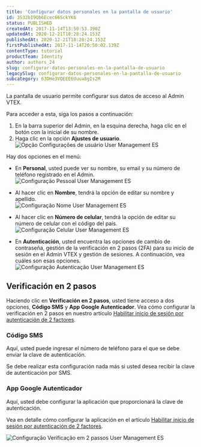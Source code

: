 ```yaml
---
title: 'Configurar datos personales en la pantalla de usuario'
id: 3S32bI9Qb6Ecec66SckYK6
status: PUBLISHED
createdAt: 2017-11-14T13:50:53.390Z
updatedAt: 2020-12-21T18:28:24.153Z
publishedAt: 2020-12-21T18:28:24.153Z
firstPublishedAt: 2017-11-14T20:50:02.139Z
contentType: tutorial
productTeam: Identity
author: authors_24
slug: configurar-datos-personales-en-la-pantalla-de-usuario
legacySlug: configurar-datos-personales-en-la-pantalla-de-usuario
subcategory: 63DHe3VQEEE6Uuua8gIs2M
---
```


La pantalla de usuario permite configurar sus datos de acceso al Admin VTEX.

Para acceder a esta, siga los pasos a continuación:

1. En la barra superior del Admin, en la esquina derecha, haga clic en el botón con la inicial de su nombre.
2. Haga clic en la opción __Ajustes de usuario__.  
![Opção Configurações de usuário User Management ES](//images.ctfassets.net/alneenqid6w5/t0xviJchq6iWQbtJc1OAX/78a9966c5f845964155876b5eaaad046/Op____o_Configura____es_de_usu__rio_User_Management_ES.png)

Hay dos opciones en el menú:

- En __Personal__, usted puede ver su nombre, su email y su número de teléfono registrado en el Admin.  
![Configuração Pessoal User Management ES](//images.ctfassets.net/alneenqid6w5/2iCA8XwoUatxRcW1WWQuwo/f4de16a2eac3bcd839457bb27b3a6600/Configura____o_Pessoal_User_Management_ES.png)

- Al hacer clic en __Nombre__, tendrá la opción de editar su nombre y apellido.  
![Configuração Nome User Management ES](//images.ctfassets.net/alneenqid6w5/3rW547lV2D4sMVEiESj9uZ/497b4fda29df1738e4e82443746cff93/Configura____o_Nome_User_Management_ES.png)

- Al hacer clic en __Número de celular__, tendrá la opción de editar su número de celular con el código del país.  
![Configuração Celular User Management ES](//images.ctfassets.net/alneenqid6w5/7i4UTwnhDRataNtaPzEpUw/216dedc0b6cd726ffcc0842662d24cab/Configura____o_Celular_User_Management_ES.png)

- En __Autenticación__, usted encuentra las opciones de cambio de contraseña, gestión de la verificación en 2 pasos (2FA) para su inicio de sesión en el Admin VTEX y gestión de sesiones. A continuación, vea cuáles son esas opciones.  
![Configuração Autenticação User Management ES](//images.ctfassets.net/alneenqid6w5/hqW76p2oJaFT3EDHDzzbA/3612591bcfcf2283125311c8defad942/Configura____o_Autentica____o_User_Management_ES.png)

## Verificación en 2 pasos

Haciendo clic en __Verificación en 2 pasos__, usted tiene acceso a dos opciones, __Código SMS__ y __App Google Autenticador__. Vea cómo configurar la verificación en 2 pasos en nuestro artículo [Habilitar inicio de sesión por autenticación de 2 factores](/pt/tutorial/habilitar-login-por-autenticacao-de-2-fatores).

### Código SMS

Aquí, usted puede ingresar el número de teléfono para el que se debe enviar la clave de autenticación.

Se debe realizar esta configuración nada más si usted desea recibir la clave de autenticación por SMS.

### App Google Autenticador

Aquí, usted debe configurar la aplicación que proporcionará la clave de autenticación.

Vea en detalle cómo configurar la aplicación en el artículo [Habilitar inicio de sesión por autenticación de 2 factores](https://help.vtex.com/es/tutorial/habilitar-login-por-autenticacao-de-2-fatores).

![Configuração Verificação em 2 passos User Management ES](//images.ctfassets.net/alneenqid6w5/6sAdQOMRYWiXa9gmHo4lsv/2977fce5188bebcc443d4bed4b58afb3/Configura____o_Verifica____o_em_2_passos_User_Management_ES.png)

